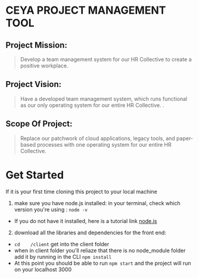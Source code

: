 # CEYA PROJECT MANAGEMENT TOOL

## Project Mission:

>Develop a team management system for our HR Collective to create a positive workplace.

## Project Vision:

> Have a developed team management system, which runs functional as our only operating system for our entire HR Collective. .

## Scope Of Project:

>Replace our patchwork of cloud applications, legacy tools, and paper-based processes with one operating system for our entire HR Collective.

# Get Started

If it is your first time cloning this project to your local machine

1. make sure you have node.js installed: in your terminal, check which version you're using : `node -v`

* If you do not have it installed, here is a tutorial link [node.js](https://nodejs.dev/download/)

2. download all the libraries and dependencies for the front end:
   
* `cd    /client` get into the client folder
* when in client folder you'll reliaze that there is no node_module folder add it by running in the CLI `npm install`
* At this point you should be able to run `npm start` and the project will run on your localhost 3000
